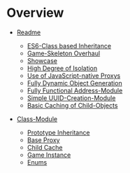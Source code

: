 # Overview

- [Readme][0]
  - [ES6-Class based Inheritance][1]
  - [Game-Skeleton Overhaul][2]
  - [Showcase][3]
  - [High Degree of Isolation][4]
  - [Use of JavaScript-native Proxys][5]
  - [Fully Dynamic Object Generation][6]
  - [Fully Functional Address-Module][7]
  - [Simple UUID-Creation-Module][8]
  - [Basic Caching of Child-Objects][9]

- [Class-Module](class-module.md)
  - [Prototype Inheritance](/class-module#prototype-inheritance)
  - [Base Proxy](/class-module#base-proxy)
  - [Child Cache](/class-module#child-cache)
  - [Game Instance](/class-module#game-instance)
  - [Enums](/class-module#enums)

[0]:</#proof-of-concept-for-rebasing-the-core-object-structure-on-prototype-inheritance>
[1]:</#es6-class-based-inheritance>
[2]:<#game-skeleton-overhaul>
[3]:</#two-basic-scripts-showcasing-the-poc>
[4]:</#High-Degree-of-Isolation-on-every-Object-helping-against-unpredictable-Code-Execution>
[5]:</#use-of-javascript-native-proxys-implemented-deep-in-the-core-code>
[6]:</#fully-dynamic-object-generation-allowing-runtime-creation-of-complete-games>
[7]:</#fully-functional-address-module-able-to-resolve-both-absolute-and-relative-addresses>
[8]:</#simple-uuid-creation-module-and-global-index>
[9]:</#basic-caching-of-child-objects-allowing-fast-retrieval-of-children>
